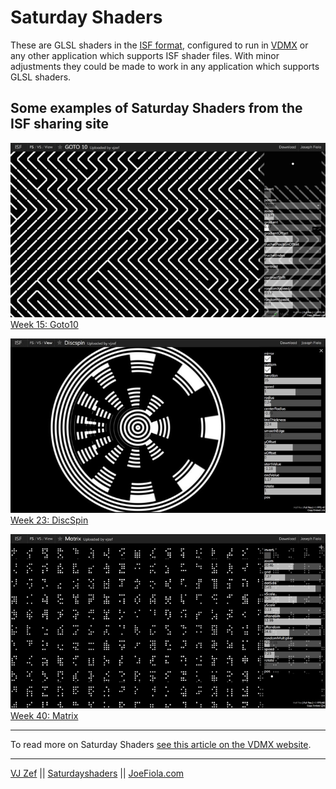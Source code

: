 # Saturday Shaders

These are GLSL shaders in the [ISF format](https://vidvox.github.io/isf/), configured to run in [VDMX](https://vidvox.net/) or any other application which supports ISF shader files. With minor adjustments they could be made to work in any application which supports GLSL shaders.

 
## Some examples of Saturday Shaders from the ISF sharing site
![Week 15: Goto10](Images/SaturdayShader_Week15_Goto10.png)
[Week 15: Goto10](https://www.interactiveshaderformat.com/sketches/696)

![Week 23: DiscSpin](Images/SaturdayShader_Week23_DiscSpin.jpg) 
[Week 23: DiscSpin](https://www.interactiveshaderformat.com/sketches/839)

![Week 40: Matrix](Images/SaturdayShader_Week40_Matrix.png)
[Week 40: Matrix](https://www.interactiveshaderformat.com/sketches/1219)

---

To read more on Saturday Shaders [see this article on the VDMX website](https://vdmx.vidvox.net/blog/vj-zef-saturday-shaders). 
 
---

[VJ Zef](http://www.joefiola.com/vjzef/) || [Saturdayshaders](www.joefiola.com/saturdayshaders/) || [JoeFiola.com](http://www.joefiola.com/)
